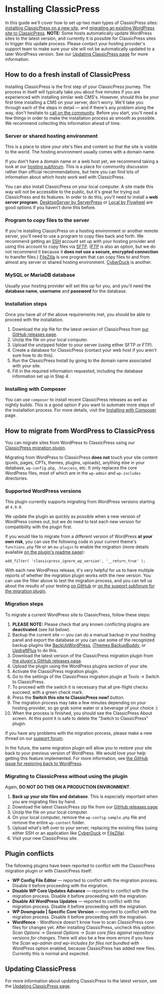 # Installing ClassicPress

In this guide we'll cover how to set up two main types of ClassicPress sites: [installing ClassicPress on a new site](#fresh-install), and [migrating an existing WordPress site to ClassicPress](#migrate-classicpress).
**NOTE:** Some hosts automatically update WordPress sites to the latest version, and currently it is possible for ClassicPress sites to trigger this update process. Please contact your hosting provider's support team to make sure your site will not be automatically updated to a later WordPress version. See our [Updating ClassicPress page](https://docs.classicpress.net/updating-classicpress/#automatic-updates-from-web-hosts) for more information.

## How to do a fresh install of ClassicPress

Installing ClassicPress is the first step of your ClassicPress journey. The process in itself will typically take you about five minutes if you are experienced with installing similar web CMS's. However, should this be your first time installing a CMS on your server, don't worry. We'll take you through each of the steps in detail — and if there's any problem along the way, don't hesitate to [call on the community](http://docs.classicpress.net/faq-support/). Before you start, you'll need a few things in order to make the installation process as smooth as possible. We recommend collecting this information ahead of time.

### Server or shared hosting environment

This is a place to store your site's files and content so that the site is visible to the world. The hosting environment usually comes with a domain name.

If you don't have a domain name or a web host yet, we recommend taking a look at our [hosting subforum](https://forums.classicpress.net/c/general-discussion/hosting-forum). This is a place for community discussion rather than official recommendations, but here you can find lots of information about which hosts work well with ClassicPress.

You can also install ClassicPress on your local computer. A site made this way will not be accessible to the public, but it's great for trying out ClassicPress and its features. In order to do this, you'll need to install a **web server program**. [DesktopServer by ServerPress](https://serverpress.com/) or [Local by Flywheel](https://local.getflywheel.com/) are good options if you haven't done this before.

### Program to copy files to the server

If you're installing ClassicPress on a hosting environment or another remote server, you'll need to use a program to copy files back and forth. We recommend getting an [SSH](https://en.wikipedia.org/wiki/Secure_Shell) account set up with your hosting provider and using this account to copy files via [SFTP](https://en.wikipedia.org/wiki/SSH_File_Transfer_Protocol). ([FTP](https://en.wikipedia.org/wiki/File_Transfer_Protocol) is also an option, but we do not recommend it because it **does not use a secure, encrypted connection** to transfer files.) [FileZilla](https://filezilla-project.org/) is one program that can copy files to and from almost any server or shared hosting environment. [CyberDuck](https://cyberduck.io/download/) is another.

### MySQL or MariaDB database

Usually your hosting provider will set this up for you, and you'll need the **database name**, **username** and **password** for the database.

### Installation steps

Once you have all of the above requirements met, you should be able to proceed with the installation.

1. Download the zip file for the latest version of ClassicPress from [our GitHub releases page](https://github.com/ClassicPress/ClassicPress-release/releases/latest).
2. Unzip the file on your local computer.
3. Upload the unzipped folder to your server (using either SFTP or FTP).
4. Create a database for ClassicPress (contact your web host if you aren't sure how to do this).
5. Run the ClassicPress Install by going to the domain name associated with your site.
6. Fill in the required information requested, including the database information set up in Step 4.

### Installing with Composer

You can use `composer` to install recent ClassicPress releases as well as nightly builds. This is a good option if you want to automate more steps of the installation process. For more details, visit the [Installing with Composer](http://docs.classicpress.net/installing-classicpress/installing-with-composer/) page.

## How to migrate from WordPress to ClassicPress

You can migrate sites from WordPress to ClassicPress using our [ClassicPress migration plugin](https://github.com/ClassicPress/ClassicPress-Migration-Plugin/releases/latest).

Migrating from WordPress to ClassicPress **does not** touch your site content (posts, pages, CPTs, themes, plugins, uploads), anything else in your database, `wp-config.php`, `.htaccess`, etc. It only replaces the core WordPress files, most of which are in the `wp-admin` and `wp-includes` directories.

### Supported WordPress versions

This plugin currently supports migrating from WordPress versions starting at `4.9.0`.

We update the plugin as quickly as possible when a new version of WordPress comes out, but we do need to test each new version for compatibility with the plugin first.

If you would like to migrate from a different version of WordPress **at your own risk**, you can use the following code in your current theme's `functions.php` file or an `mu-plugin` to enable the migration (more details available [on the plugin's readme page](https://github.com/ClassicPress/ClassicPress-Migration-Plugin#how-can-i-use-this-plugin-with-an-unsupported-version-of-wordpress)):

`add_filter( 'classicpress_ignore_wp_version', '__return_true' );`

With each new WordPress release, it's very helpful for us to have multiple reports of whether the migration plugin works with the new version. You can use the filter above to test the migration process, and you can tell us about the results of your testing [on GitHub](https://github.com/ClassicPress/ClassicPress-Migration-Plugin/issues) or [on the support subforum for the migration plugin](https://forums.classicpress.net/c/support/migration-plugin).

### Migration steps

To migrate a current WordPress site to ClassicPress, follow these steps:

1. **PLEASE NOTE:** Please check that any known conflicting plugins are **deactivated** (see list below).
2.  Backup the current site — you can do a manual backup in your hosting panel and export the database or you can use some of the recognized backup plugins like [BackUpWordPress](https://wordpress.org/plugins/backupwordpress/), [iThemes BackupBuddy](https://ithemes.com/purchase/backupbuddy/), or [UpdraftPlus](https://updraftplus.com/) to do this.
3. Download the latest version of the ClassicPress migration plugin from [the plugin's GitHub releases page](https://github.com/ClassicPress/ClassicPress-Migration-Plugin/releases/latest).
4. Upload the plugin using the WordPress plugins section of your site.
5. Activate the ClassicPress migration plugin.
6. Go to the settings of the ClassicPress migration plugin at Tools -&gt; Switch to ClassicPress.
7. To proceed with the switch it is necessary that all pre-flight checks succeed, with a green check mark.
8. Press the **Switch this site to ClassicPress now!** button.
9. The migration process may take a few minutes depending on your hosting provider, so go grab some water or a beverage of your choice :)
10. When the process is finished, you should see the ClassicPress About screen. At this point it is safe to delete the "Switch to ClassicPress" plugin.

If you have any problems with the migration process, please make a new thread on our [support forum](https://forums.classicpress.net/c/support/migration-plugin).

In the future, the same migration plugin will allow you to restore your site back to your previous version of WordPress. We would love your help getting this feature implemented. For more information, see [the GitHub issue for restoring back to WordPress](https://github.com/ClassicPress/ClassicPress-Migration-Plugin/issues/27).

### Migrating to ClassicPress without using the plugin

Again, **DO NOT DO THIS ON A PRODUCTION ENVIRONMENT**.

1. **Back up your site files and database**. This is especially important when you are migrating files by hand.
2. Download the latest ClassicPress zip file from our [GitHub releases page](https://github.com/ClassicPress/ClassicPress-release/releases).
3. Unzip the file on your local computer.
4. On your local computer, remove the `wp-config-sample.php` file and remove the entire `wp-content` folder.
5. Upload what's left over to your server, replacing the existing files (using either SSH or an application like [CyberDuck](https://cyberduck.io/download/) or [FileZilla](https://filezilla-project.org/)).
6. Visit your new ClassicPress site.

## Plugin conflicts

The following plugins have been reported to conflict with the ClassicPress migration plugin or with ClassicPress itself:

* **WP Config File Editor** — reported to conflict with the migration process. Disable it before proceeding with the migration.
* **Disable WP Core Updates Advance** — reported to conflict with the migration process. Disable it before proceeding with the migration.
* **Disable All WordPress Updates** — reported to conflict with the migration process. Disable it before proceeding with the migration.
* **WP Downgrade | Specific Core Version** — reported to conflict with the migration process. Disable it before proceeding with the migration.
* **Wordfence** - Wordfence doesn't know how to scan ClassicPress core files for changes yet. After installing ClassicPress, uncheck this option: *Scan Options → General Options → Scan core files against repository versions for changes*. There will also be a few more errors if you have the *Scan wp-admin and wp-includes for files not bundled with WordPress* option enabled, because ClassicPress has added new files. Currently this is normal and expected.

## Updating ClassicPress

For more information about updating ClassicPress to the latest version, see the [Updating ClassicPress page](http://docs.classicpress.net/updating-classicpress/).
